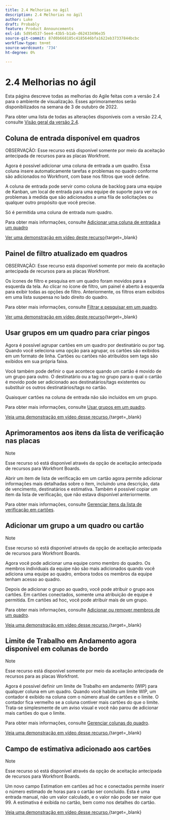 ```yaml
---
title: 2.4 Melhorias no ágil
description: 2.4 Melhorias no ágil
author: Luke
draft: Probably
feature: Product Announcements
exl-id: 5d954537-5ee4-43b5-b1ab-d62433496e35
source-git-commit: 87d0b668185c4185646bfa1622eb37337844bcbc
workflow-type: tm+mt
source-wordcount: '734'
ht-degree: 0%

---
```


# 2.4 Melhorias no ágil

Esta página descreve todas as melhorias do Agile feitas com a versão 2.4 para o ambiente de visualização. Esses aprimoramentos serão disponibilizados na semana de 3 de outubro de 2022.

Para obter uma lista de todas as alterações disponíveis com a versão 22.4, consulte [Visão geral da versão 2.4](/help/quicksilver/product-announcements/product-releases/22.4-release-activity/22-4-release-overview.md).

## Coluna de entrada disponível em quadros

OBSERVAÇÃO: Esse recurso está disponível somente por meio da aceitação antecipada de recursos para as placas Workfront.

Agora é possível adicionar uma coluna de entrada a um quadro. Essa coluna insere automaticamente tarefas e problemas no quadro conforme são adicionados no Workfront, com base nos filtros que você define.

A coluna de entrada pode servir como coluna de backlog para uma equipe de Kanban, um local de entrada para uma equipe de suporte para ver os problemas à medida que são adicionados a uma fila de solicitações ou qualquer outro propósito que você precise.

Só é permitida uma coluna de entrada num quadro.

Para obter mais informações, consulte [Adicionar uma coluna de entrada a um quadro](/help/quicksilver/agile/use-boards-agile-planning-tools/add-intake-column-to-board.md)

[Ver uma demonstração em vídeo deste recurso](https://video.tv.adobe.com/v/3412867/){target=_blank}

## Painel de filtro atualizado em quadros

OBSERVAÇÃO: Esse recurso está disponível somente por meio da aceitação antecipada de recursos para as placas Workfront.

Os ícones de filtro e pesquisa em um quadro foram movidos para a esquerda da tela. Ao clicar no ícone de filtro, um painel é aberto à esquerda para exibir todas as opções de filtro. Anteriormente, os filtros eram exibidos em uma lista suspensa no lado direito do quadro.

Para obter mais informações, consulte [Filtrar e pesquisar em um quadro](/help/quicksilver/agile/get-started-with-boards/filter-search-in-board.md).

[Ver uma demonstração em vídeo deste recurso](https://video.tv.adobe.com/v/3412868/){target=_blank}

## Usar grupos em um quadro para criar pingos

Agora é possível agrupar cartões em um quadro por destinatário ou por tag. Quando você seleciona uma opção para agrupar, os cartões são exibidos em um formato de linha. Cartões ou cartões não atribuídos sem tags são exibidos em sua própria faixa.

Você também pode definir o que acontece quando um cartão é movido de um grupo para outro. O destinatário ou a tag no grupo para o qual o cartão é movido pode ser adicionado aos destinatários/tags existentes ou substituir os outros destinatários/tags no cartão.

Quaisquer cartões na coluna de entrada não são incluídos em um grupo.

Para obter mais informações, consulte [Usar grupos em um quadro](/help/quicksilver/agile/use-boards-agile-planning-tools/group-cards-on-board.md).

[Veja uma demonstração em vídeo desse recurso.](https://video.tv.adobe.com/v/3412869/){target=_blank}

## Aprimoramentos aos itens da lista de verificação nas placas

>[!NOTE]
>
>Esse recurso só está disponível através da opção de aceitação antecipada de recursos para Workfront Boards.

Abrir um item de lista de verificação em um cartão agora permite adicionar informações mais detalhadas sobre o item, incluindo uma descrição, data de vencimento, destinatários e estimativa. Também é possível copiar um item da lista de verificação, que não estava disponível anteriormente.

Para obter mais informações, consulte [Gerenciar itens da lista de verificação em cartões](/help/quicksilver/agile/get-started-with-boards/manage-checklist-items.md).

## Adicionar um grupo a um quadro ou cartão

>[!NOTE]
>
>Esse recurso só está disponível através da opção de aceitação antecipada de recursos para Workfront Boards.

Agora você pode adicionar uma equipe como membro do quadro. Os membros individuais da equipe não são mais adicionados quando você adiciona uma equipe ao quadro, embora todos os membros da equipe tenham acesso ao quadro.

Depois de adicionar o grupo ao quadro, você pode atribuir o grupo aos cartões. Em cartões conectados, somente uma atribuição de equipe é permitida. Em cartões ad hoc, você pode atribuir mais de um grupo.

Para obter mais informações, consulte [Adicionar ou remover membros de um quadro](/help/quicksilver/agile/get-started-with-boards/add-members-to-board.md).

[Veja uma demonstração em vídeo desse recurso.](https://video.tv.adobe.com/v/3412870/){target=_blank}

## Limite de Trabalho em Andamento agora disponível em colunas de bordo

>[!NOTE]
>
>Esse recurso está disponível somente por meio da aceitação antecipada de recursos para as placas Workfront.

Agora é possível definir um limite de Trabalho em andamento (WIP) para qualquer coluna em um quadro. Quando você habilita um limite WIP, um contador é exibido na coluna com o número atual de cartões e o limite. O contador fica vermelho se a coluna contiver mais cartões do que o limite. Trata-se simplesmente de um aviso visual e você não parou de adicionar mais cartões do que o limite.

Para obter mais informações, consulte [Gerenciar colunas do quadro](/help/quicksilver/agile/get-started-with-boards/manage-board-columns.md).

[Veja uma demonstração em vídeo desse recurso.](https://video.tv.adobe.com/v/3412871/){target=_blank}

## Campo de estimativa adicionado aos cartões

>[!NOTE]
>
>Esse recurso só está disponível através da opção de aceitação antecipada de recursos para Workfront Boards.

Um novo campo Estimation em cartões ad hoc e conectados permite inserir o número estimado de horas para o cartão ser concluído. Esta é uma entrada manual, não um valor calculado, e o valor não pode ser maior que 99. A estimativa é exibida no cartão, bem como nos detalhes do cartão.

[Veja uma demonstração em vídeo desse recurso.](https://video.tv.adobe.com/v/3412872/){target=_blank}